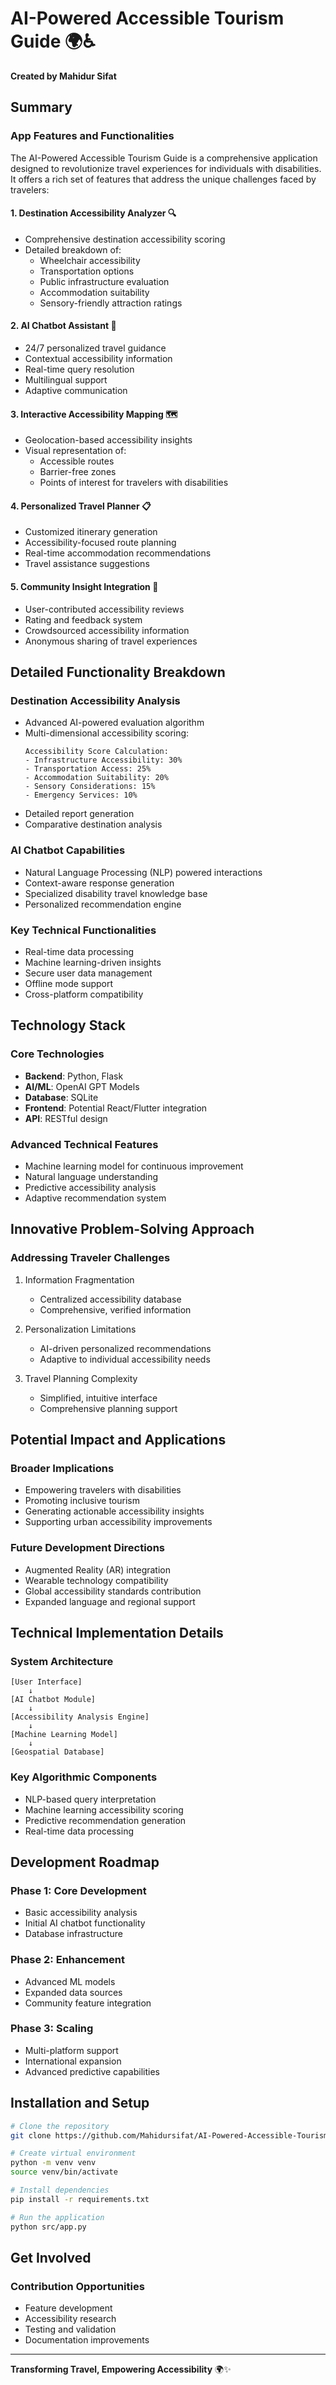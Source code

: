 # AI-Powered Accessible Tourism Guide 🌍♿️

**Created by Mahidur Sifat**

## Summary

### App Features and Functionalities

The AI-Powered Accessible Tourism Guide is a comprehensive application designed to revolutionize travel experiences for individuals with disabilities. It offers a rich set of features that address the unique challenges faced by travelers:

#### 1. Destination Accessibility Analyzer 🔍
- Comprehensive destination accessibility scoring
- Detailed breakdown of:
  - Wheelchair accessibility
  - Transportation options
  - Public infrastructure evaluation
  - Accommodation suitability
  - Sensory-friendly attraction ratings

#### 2. AI Chatbot Assistant 🤖
- 24/7 personalized travel guidance
- Contextual accessibility information
- Real-time query resolution
- Multilingual support
- Adaptive communication

#### 3. Interactive Accessibility Mapping 🗺️
- Geolocation-based accessibility insights
- Visual representation of:
  - Accessible routes
  - Barrier-free zones
  - Points of interest for travelers with disabilities

#### 4. Personalized Travel Planner 📋
- Customized itinerary generation
- Accessibility-focused route planning
- Real-time accommodation recommendations
- Travel assistance suggestions

#### 5. Community Insight Integration 👥
- User-contributed accessibility reviews
- Rating and feedback system
- Crowdsourced accessibility information
- Anonymous sharing of travel experiences

## Detailed Functionality Breakdown

### Destination Accessibility Analysis
- Advanced AI-powered evaluation algorithm
- Multi-dimensional accessibility scoring:
  ```
  Accessibility Score Calculation:
  - Infrastructure Accessibility: 30%
  - Transportation Access: 25%
  - Accommodation Suitability: 20%
  - Sensory Considerations: 15%
  - Emergency Services: 10%
  ```
- Detailed report generation
- Comparative destination analysis

### AI Chatbot Capabilities
- Natural Language Processing (NLP) powered interactions
- Context-aware response generation
- Specialized disability travel knowledge base
- Personalized recommendation engine

### Key Technical Functionalities
- Real-time data processing
- Machine learning-driven insights
- Secure user data management
- Offline mode support
- Cross-platform compatibility

## Technology Stack

### Core Technologies
- **Backend**: Python, Flask
- **AI/ML**: OpenAI GPT Models
- **Database**: SQLite
- **Frontend**: Potential React/Flutter integration
- **API**: RESTful design

### Advanced Technical Features
- Machine learning model for continuous improvement
- Natural language understanding
- Predictive accessibility analysis
- Adaptive recommendation system

## Innovative Problem-Solving Approach

### Addressing Traveler Challenges
1. Information Fragmentation
   - Centralized accessibility database
   - Comprehensive, verified information

2. Personalization Limitations
   - AI-driven personalized recommendations
   - Adaptive to individual accessibility needs

3. Travel Planning Complexity
   - Simplified, intuitive interface
   - Comprehensive planning support

## Potential Impact and Applications

### Broader Implications
- Empowering travelers with disabilities
- Promoting inclusive tourism
- Generating actionable accessibility insights
- Supporting urban accessibility improvements

### Future Development Directions
- Augmented Reality (AR) integration
- Wearable technology compatibility
- Global accessibility standards contribution
- Expanded language and regional support

## Technical Implementation Details

### System Architecture
```
[User Interface]
    ↓
[AI Chatbot Module]
    ↓
[Accessibility Analysis Engine]
    ↓
[Machine Learning Model]
    ↓
[Geospatial Database]
```

### Key Algorithmic Components
- NLP-based query interpretation
- Machine learning accessibility scoring
- Predictive recommendation generation
- Real-time data processing

## Development Roadmap

### Phase 1: Core Development
- Basic accessibility analysis
- Initial AI chatbot functionality
- Database infrastructure

### Phase 2: Enhancement
- Advanced ML models
- Expanded data sources
- Community feature integration

### Phase 3: Scaling
- Multi-platform support
- International expansion
- Advanced predictive capabilities

## Installation and Setup

```bash
# Clone the repository
git clone https://github.com/Mahidursifat/AI-Powered-Accessible-Tourism-Guide.git

# Create virtual environment
python -m venv venv
source venv/bin/activate

# Install dependencies
pip install -r requirements.txt

# Run the application
python src/app.py
```

## Get Involved

### Contribution Opportunities
- Feature development
- Accessibility research
- Testing and validation
- Documentation improvements

---

**Transforming Travel, Empowering Accessibility** 🌍✨

